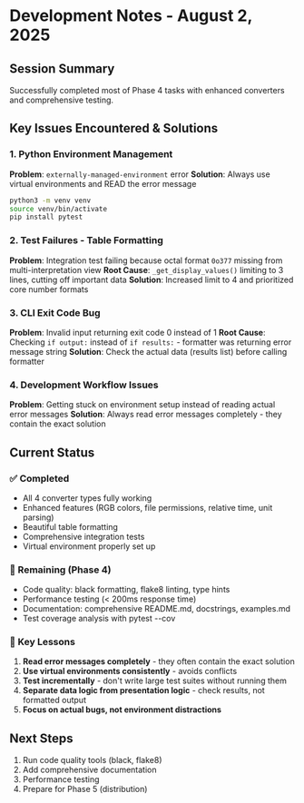 # Development Notes - August 2, 2025

## Session Summary

Successfully completed most of Phase 4 tasks with enhanced converters and comprehensive testing.

## Key Issues Encountered & Solutions

### 1. Python Environment Management
**Problem**: `externally-managed-environment` error
**Solution**: Always use virtual environments and READ the error message
```bash
python3 -m venv venv
source venv/bin/activate
pip install pytest
```

### 2. Test Failures - Table Formatting
**Problem**: Integration test failing because octal format `0o377` missing from multi-interpretation view
**Root Cause**: `_get_display_values()` limiting to 3 lines, cutting off important data
**Solution**: Increased limit to 4 and prioritized core number formats

### 3. CLI Exit Code Bug
**Problem**: Invalid input returning exit code 0 instead of 1
**Root Cause**: Checking `if output:` instead of `if results:` - formatter was returning error message string
**Solution**: Check the actual data (results list) before calling formatter

### 4. Development Workflow Issues
**Problem**: Getting stuck on environment setup instead of reading actual error messages
**Solution**: Always read error messages completely - they contain the exact solution

## Current Status

### ✅ Completed
- All 4 converter types fully working
- Enhanced features (RGB colors, file permissions, relative time, unit parsing)
- Beautiful table formatting
- Comprehensive integration tests
- Virtual environment properly set up

### 🚧 Remaining (Phase 4)
- Code quality: black formatting, flake8 linting, type hints
- Performance testing (< 200ms response time)
- Documentation: comprehensive README.md, docstrings, examples.md
- Test coverage analysis with pytest --cov

### 📝 Key Lessons
1. **Read error messages completely** - they often contain the exact solution
2. **Use virtual environments consistently** - avoids conflicts
3. **Test incrementally** - don't write large test suites without running them
4. **Separate data logic from presentation logic** - check results, not formatted output
5. **Focus on actual bugs, not environment distractions**

## Next Steps
1. Run code quality tools (black, flake8)
2. Add comprehensive documentation
3. Performance testing
4. Prepare for Phase 5 (distribution)

